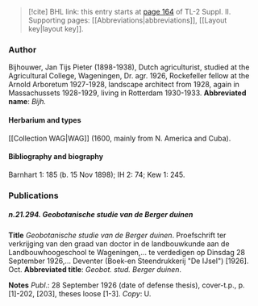 > [!cite] BHL link: this entry starts at [page 164](https://www.biodiversitylibrary.org/page/33265361) of TL-2 Suppl. II.
> Supporting pages: [[Abbreviations|abbreviations]], [[Layout key|layout key]].

### Author

Bijhouwer, Jan Tijs Pieter (1898-1938), Dutch agriculturist, studied at the Agricultural College, Wageningen, Dr. agr. 1926, Rockefeller fellow at the Arnold Arboretum 1927-1928, landscape architect from 1928, again in Massachussets 1928-1929, living in Rotterdam 1930-1933. 
**Abbreviated name**: *Bijh.*

#### Herbarium and types

[[Collection WAG|WAG]] (1600, mainly from N. America and Cuba).

#### Bibliography and biography

Barnhart 1: 185 (b. 15 Nov 1898); IH 2: 74; Kew 1: 245.

### Publications

##### n.21.294. Geobotanische studie van de Berger duinen

**Title**
*Geobotanische studie van de Berger duinen*. Proefschrift ter verkrijging van den graad van doctor in de landbouwkunde aan de Landbouwhoogeschool te Wageningen,... te verdedigen op Dinsdag 28 September 1926,... Deventer (Boek-en Steendrukkerij "De IJsel") \[1926\]. Oct.
**Abbreviated title**: *Geobot. stud. Berger duinen*.

**Notes**
*Publ*.: 28 September 1926 (date of defense thesis), cover-t.p., p. \[1\]-202, \[203\], theses loose \[1-3\]. *Copy*: U.

